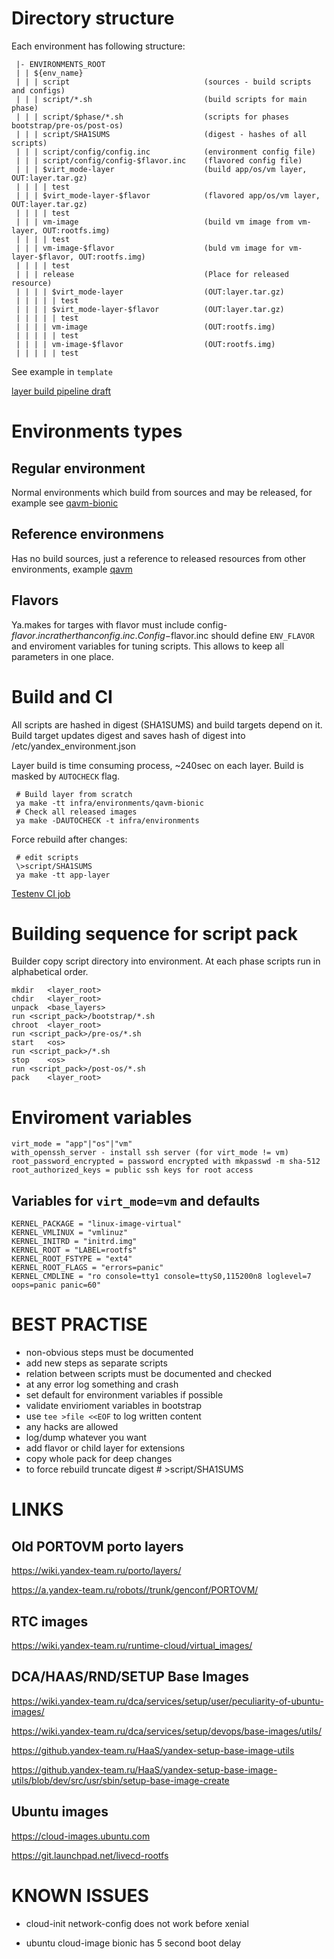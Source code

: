 # Directory structure

Each environment has following structure:
```
 |- ENVIRONMENTS_ROOT
 | | ${env_name}
 | | | script                              (sources - build scripts and configs)
 | | | script/*.sh                         (build scripts for main phase)
 | | | script/$phase/*.sh                  (scripts for phases bootstrap/pre-os/post-os)
 | | | script/SHA1SUMS                     (digest - hashes of all scripts)
 | | | script/config/config.inc            (environment config file)
 | | | script/config/config-$flavor.inc    (flavored config file)
 | | | $virt_mode-layer                    (build app/os/vm layer, OUT:layer.tar.gz)
 | | | | test
 | | | $virt_mode-layer-$flavor            (flavored app/os/vm layer, OUT:layer.tar.gz)
 | | | | test
 | | | vm-image                            (build vm image from vm-layer, OUT:rootfs.img)
 | | | | test
 | | | vm-image-$flavor                    (buld vm image for vm-layer-$flavor, OUT:rootfs.img)
 | | | | test
 | | | release                             (Place for released resource)
 | | | | $virt_mode-layer                  (OUT:layer.tar.gz)
 | | | | | test
 | | | | $virt_mode-layer-$flavor          (OUT:layer.tar.gz)
 | | | | | test
 | | | | vm-image                          (OUT:rootfs.img)
 | | | | | test
 | | | | vm-image-$flavor                  (OUT:rootfs.img)
 | | | | | test
```

See example in `template`

[layer build pipeline draft](https://st.yandex-team.ru/KERNEL-271)

# Environments types

## Regular environment
Normal environments which build from sources and may be released, for example see [qavm-bionic](file://qavm-bionic)

## Reference environmens
Has no build sources, just a reference to released resources from other environments, example [qavm](file://qavm)

## Flavors
Ya.makes for targes with flavor must include config-$flavor.inc rather than config.inc.
Config-$flavor.inc should define `ENV_FLAVOR` and enviroment variables for tuning scripts.
This allows to keep all parameters in one place.

# Build and CI

All scripts are hashed in digest (SHA1SUMS) and build targets depend on it.
Build target updates digest and saves hash of digest into /etc/yandex_environment.json

Layer build is time consuming process, ~240sec on each layer. Build is masked by ```AUTOCHECK``` flag.
```
 # Build layer from scratch
 ya make -tt infra/environments/qavm-bionic
 # Check all released images
 ya make -DAUTOCHECK -t infra/environments
```

Force rebuild after changes:
```
 # edit scripts
 \>script/SHA1SUMS
 ya make -tt app-layer
```

[Testenv CI job](https://a.yandex-team.ru/arc/trunk/arcadia/testenv/jobs/runtime_cloud/BuildRuntimeEnvironments.yaml)

# Building sequence for script pack

Builder copy script directory into environment.
At each phase scripts run in alphabetical order.

```
mkdir	<layer_root>
chdir	<layer_root>
unpack	<base_layers>
run	<script_pack>/bootstrap/*.sh
chroot	<layer_root>
run	<script_pack>/pre-os/*.sh
start	<os>
run	<script_pack>/*.sh
stop	<os>
run	<script_pack>/post-os/*.sh
pack	<layer_root>
```

# Enviroment variables

```
virt_mode = "app"|"os"|"vm"
with_openssh_server - install ssh server (for virt_mode != vm)
root_password_encrypted = password encrypted with mkpasswd -m sha-512
root_authorized_keys = public ssh keys for root access
```

## Variables for `virt_mode=vm` and defaults

```
KERNEL_PACKAGE = "linux-image-virtual"
KERNEL_VMLINUX = "vmlinuz"
KERNEL_INITRD = "initrd.img"
KERNEL_ROOT = "LABEL=rootfs"
KERNEL_ROOT_FSTYPE = "ext4"
KERNEL_ROOT_FLAGS = "errors=panic"
KERNEL_CMDLINE = "ro console=tty1 console=ttyS0,115200n8 loglevel=7 oops=panic panic=60"
```

# BEST PRACTISE

* non-obvious steps must be documented
* add new steps as separate scripts
* relation between scripts must be documented and checked
* at any error log something and crash
* set default for environment variables if possible
* validate envirioment variables in bootstrap
* use `tee >file <<EOF` to log written content
* any hacks are allowed
* log/dump whatever you want
* add flavor or child layer for extensions
* copy whole pack for deep changes
* to force rebuild truncate digest # >script/SHA1SUMS

# LINKS

## Old PORTOVM porto layers

https://wiki.yandex-team.ru/porto/layers/

https://a.yandex-team.ru/robots//trunk/genconf/PORTOVM/


## RTC images

https://wiki.yandex-team.ru/runtime-cloud/virtual_images/


## DCA/HAAS/RND/SETUP Base Images

https://wiki.yandex-team.ru/dca/services/setup/user/peculiarity-of-ubuntu-images/

https://wiki.yandex-team.ru/dca/services/setup/devops/base-images/utils/

https://github.yandex-team.ru/HaaS/yandex-setup-base-image-utils

https://github.yandex-team.ru/HaaS/yandex-setup-base-image-utils/blob/dev/src/usr/sbin/setup-base-image-create


## Ubuntu images

https://cloud-images.ubuntu.com

https://git.launchpad.net/livecd-rootfs


# KNOWN ISSUES

* cloud-init network-config does not work before xenial

* ubuntu cloud-image bionic has 5 second boot delay


